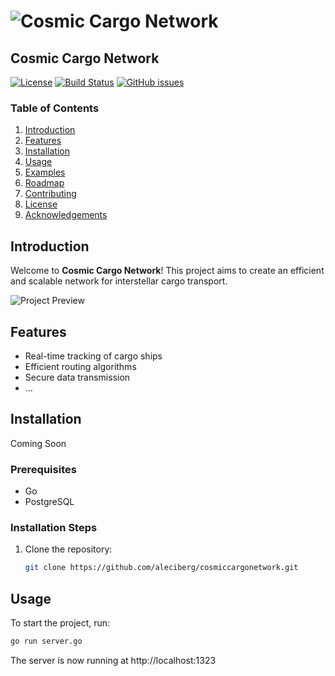 # ![Cosmic Cargo Network](https://example.com/header-image.png)

## Cosmic Cargo Network

[![License](https://img.shields.io/badge/license-MIT-blue.svg)](LICENSE)
[![Build Status](https://travis-ci.org/yourusername/cosmiccargonetwork.svg?branch=master)](https://travis-ci.org/yourusername/cosmiccargonetwork)
[![GitHub issues](https://img.shields.io/github/issues/yourusername/cosmiccargonetwork.svg)](https://github.com/yourusername/cosmiccargonetwork/issues)

### Table of Contents
1. [Introduction](#introduction)
2. [Features](#features)
3. [Installation](#installation)
4. [Usage](#usage)
5. [Examples](#examples)
6. [Roadmap](#roadmap)
7. [Contributing](#contributing)
8. [License](#license)
9. [Acknowledgements](#acknowledgements)

## Introduction
Welcome to **Cosmic Cargo Network**! This project aims to create an efficient and scalable network for interstellar cargo transport.

![Project Preview](https://example.com/preview-image.png)

## Features
- Real-time tracking of cargo ships
- Efficient routing algorithms
- Secure data transmission
- ...

## Installation
Coming Soon

### Prerequisites
- Go
- PostgreSQL

### Installation Steps
1. Clone the repository:
    ```sh
    git clone https://github.com/aleciberg/cosmiccargonetwork.git
    ```
## Usage
To start the project, run:
```sh
go run server.go
```
The server is now running at http://localhost:1323
